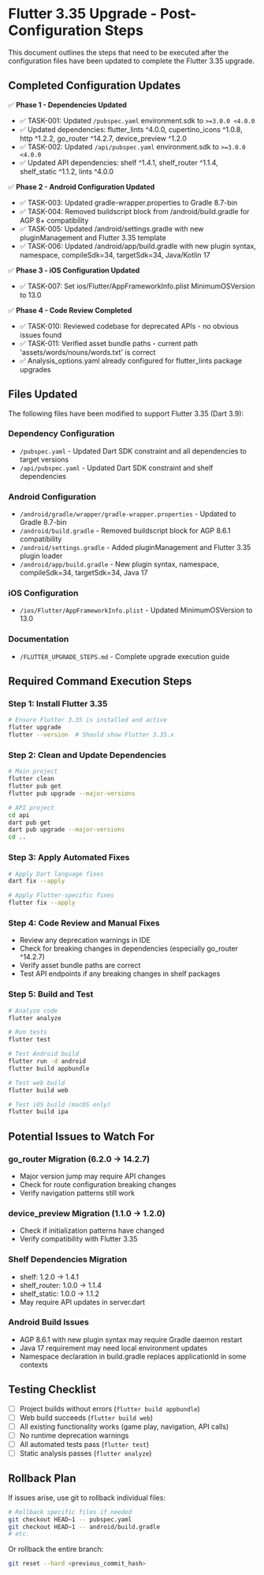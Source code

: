 # Flutter 3.35 Upgrade - Post-Configuration Steps

This document outlines the steps that need to be executed after the configuration files have been updated to complete the Flutter 3.35 upgrade.

## Completed Configuration Updates

✅ **Phase 1 - Dependencies Updated**
- ✅ TASK-001: Updated `/pubspec.yaml` environment.sdk to `>=3.0.0 <4.0.0`
- ✅ Updated dependencies: flutter_lints ^4.0.0, cupertino_icons ^1.0.8, http ^1.2.2, go_router ^14.2.7, device_preview ^1.2.0
- ✅ TASK-002: Updated `/api/pubspec.yaml` environment.sdk to `>=3.0.0 <4.0.0`
- ✅ Updated API dependencies: shelf ^1.4.1, shelf_router ^1.1.4, shelf_static ^1.1.2, lints ^4.0.0

✅ **Phase 2 - Android Configuration Updated**
- ✅ TASK-003: Updated gradle-wrapper.properties to Gradle 8.7-bin
- ✅ TASK-004: Removed buildscript block from /android/build.gradle for AGP 8+ compatibility
- ✅ TASK-005: Updated /android/settings.gradle with new pluginManagement and Flutter 3.35 template
- ✅ TASK-006: Updated /android/app/build.gradle with new plugin syntax, namespace, compileSdk=34, targetSdk=34, Java/Kotlin 17

✅ **Phase 3 - iOS Configuration Updated**
- ✅ TASK-007: Set ios/Flutter/AppFrameworkInfo.plist MinimumOSVersion to 13.0

✅ **Phase 4 - Code Review Completed**
- ✅ TASK-010: Reviewed codebase for deprecated APIs - no obvious issues found
- ✅ TASK-011: Verified asset bundle paths - current path 'assets/words/nouns/words.txt' is correct
- ✅ Analysis_options.yaml already configured for flutter_lints package upgrades

## Files Updated

The following files have been modified to support Flutter 3.35 (Dart 3.9):

### Dependency Configuration
- `/pubspec.yaml` - Updated Dart SDK constraint and all dependencies to target versions
- `/api/pubspec.yaml` - Updated Dart SDK constraint and shelf dependencies 

### Android Configuration  
- `/android/gradle/wrapper/gradle-wrapper.properties` - Updated to Gradle 8.7-bin
- `/android/build.gradle` - Removed buildscript block for AGP 8.6.1 compatibility
- `/android/settings.gradle` - Added pluginManagement and Flutter 3.35 plugin loader
- `/android/app/build.gradle` - New plugin syntax, namespace, compileSdk=34, targetSdk=34, Java 17

### iOS Configuration
- `/ios/Flutter/AppFrameworkInfo.plist` - Updated MinimumOSVersion to 13.0

### Documentation
- `/FLUTTER_UPGRADE_STEPS.md` - Complete upgrade execution guide

## Required Command Execution Steps

### Step 1: Install Flutter 3.35
```bash
# Ensure Flutter 3.35 is installed and active
flutter upgrade
flutter --version  # Should show Flutter 3.35.x
```

### Step 2: Clean and Update Dependencies
```bash
# Main project
flutter clean
flutter pub get
flutter pub upgrade --major-versions

# API project  
cd api
dart pub get
dart pub upgrade --major-versions
cd ..
```

### Step 3: Apply Automated Fixes
```bash
# Apply Dart language fixes
dart fix --apply

# Apply Flutter-specific fixes
flutter fix --apply
```

### Step 4: Code Review and Manual Fixes
- Review any deprecation warnings in IDE
- Check for breaking changes in dependencies (especially go_router ^14.2.7)
- Verify asset bundle paths are correct
- Test API endpoints if any breaking changes in shelf packages

### Step 5: Build and Test
```bash
# Analyze code
flutter analyze

# Run tests
flutter test

# Test Android build
flutter run -d android
flutter build appbundle

# Test web build
flutter build web

# Test iOS build (macOS only)
flutter build ipa
```

## Potential Issues to Watch For

### go_router Migration (6.2.0 → 14.2.7)
- Major version jump may require API changes
- Check for route configuration breaking changes
- Verify navigation patterns still work

### device_preview Migration (1.1.0 → 1.2.0)
- Check if initialization patterns have changed
- Verify compatibility with Flutter 3.35

### Shelf Dependencies Migration
- shelf: 1.2.0 → 1.4.1
- shelf_router: 1.0.0 → 1.1.4
- shelf_static: 1.0.0 → 1.1.2
- May require API updates in server.dart

### Android Build Issues
- AGP 8.6.1 with new plugin syntax may require Gradle daemon restart
- Java 17 requirement may need local environment updates
- Namespace declaration in build.gradle replaces applicationId in some contexts

## Testing Checklist

- [ ] Project builds without errors (`flutter build appbundle`)
- [ ] Web build succeeds (`flutter build web`)
- [ ] All existing functionality works (game play, navigation, API calls)
- [ ] No runtime deprecation warnings
- [ ] All automated tests pass (`flutter test`)
- [ ] Static analysis passes (`flutter analyze`)

## Rollback Plan

If issues arise, use git to rollback individual files:
```bash
# Rollback specific files if needed
git checkout HEAD~1 -- pubspec.yaml
git checkout HEAD~1 -- android/build.gradle
# etc.
```

Or rollback the entire branch:
```bash
git reset --hard <previous_commit_hash>
```